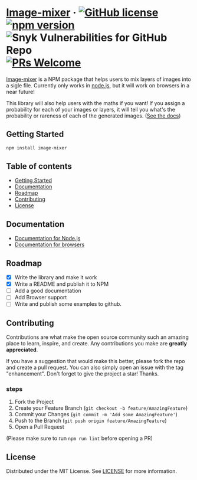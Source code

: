 <!-- Header with some shields -->

# [Image-mixer](https://github.com/danilobassi8/image-mixer) &middot; [![GitHub license](https://img.shields.io/badge/license-MIT-blue.svg)](https://github.com/danilobassi8/image-mixer/blob/master/LICENSE.txt) [![npm version](https://img.shields.io/npm/v/image-mixer.svg?style=flat)](https://www.npmjs.com/package/react) ![Snyk Vulnerabilities for GitHub Repo](https://img.shields.io/snyk/vulnerabilities/github/danilobassi8/image-mixer) [![PRs Welcome](https://img.shields.io/badge/PRs-welcome-brightgreen.svg)](#contributing)

<!-- About -->

[Image-mixer](https://github.com/danilobassi8/image-mixer/blob/master) is a NPM package that helps users to mix layers of images into a sigle file.
Currently only works in [node.js](https://nodejs.org/en/), but it will work on browsers in a near future!

This library will also help users with the maths if you want! If you assign a probability for each of your images or layers, it will tell you what's the probability or rareness of each of the generated images. ([See the docs](#documentation))

<!-- TOC -->
## Getting Started

```sh
npm install image-mixer
```

## Table of contents

- [Getting Started](#getting-started)
- [Documentation](#documentation)
- [Roadmap](#roadmap)
- [Contributing](#contributing)
- [License](#license)

## Documentation

- [Documentation for Node.js](https://github.com/danilobassi8/image-mixer/blob/master/docs/node.md)
- [Documentation for browsers](https://github.com/danilobassi8/image-mixer/blob/master/docs/browsers.md)


<!-- ROADMAP -->

## Roadmap

- [x] Write the library and make it work
- [x] Write a README and publish it to NPM
- [ ] Add a good documentation
- [ ] Add Browser support
- [ ] Write and publish some examples to github.

<!-- CONTRIBUTING -->

## Contributing

Contributions are what make the open source community such an amazing place to learn, inspire, and create. Any contributions you make are **greatly appreciated**.

If you have a suggestion that would make this better, please fork the repo and create a pull request. You can also simply open an issue with the tag "enhancement".
Don't forget to give the project a star! Thanks.

### steps

1. Fork the Project
2. Create your Feature Branch (`git checkout -b feature/AmazingFeature`)
3. Commit your Changes (`git commit -m 'Add some AmazingFeature'`)
4. Push to the Branch (`git push origin feature/AmazingFeature`)
5. Open a Pull Request

(Please make sure to run `npm run lint` before opening a PR)

<!-- LICENSE -->
## License

Distributed under the MIT License. See [LICENSE](https://github.com/danilobassi8/image-mixer/blob/master/LICENSE.txt) for more information.

<!-- MARKDOWN LINKS & IMAGES -->
<!-- SHIELDS -->

[forks-shield]: https://img.shields.io/github/forks/danilobassi8/image-mixer.svg?style=for-the-badge
[stars-shield]: https://img.shields.io/github/stars/danilobassi8/image-mixer.svg?style=for-the-badge
[issues-shield]: https://img.shields.io/github/issues/danilobassi8/image-mixer.svg?style=for-the-badge
[license-shield]: https://img.shields.io/github/license/danilobassi8/image-mixer.svg?style=for-the-badge
[contributors-shield]: https://img.shields.io/github/contributors/danilobassi8/image-mixer.svg?style=for-the-badge
[linkedin-shield]: https://img.shields.io/badge/-LinkedIn-black.svg?style=for-the-badge&logo=linkedin&colorB=0072b1

<!-- URLS-->

[license-url]: https://github.com/danilobassi8/image-mixer/blob/master/LICENSE.txt
[contributors-url]: https://github.com/danilobassi8/image-mixer/graphs/contributors
[forks-url]: https://github.com/danilobassi8/image-mixer/network/members
[stars-url]: https://github.com/danilobassi8/image-mixer/stargazers
[issues-url]: https://github.com/danilobassi8/image-mixer/issues
[linkedin-url]: https://linkedin.com/in/danilobassi8
